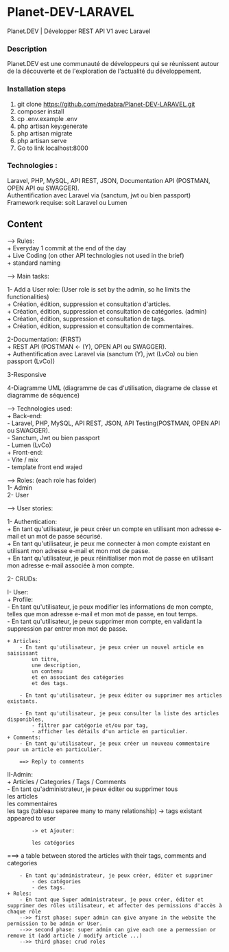 # Planet-DEV-LARAVEL  
Planet.DEV | Développer REST API V1 avec Laravel  
### Description 
Planet.DEV est une communauté de développeurs qui se réunissent autour de la découverte et de l'exploration de l'actualité du développement.

### Installation steps 

1.  git clone https://github.com/medabra/Planet-DEV-LARAVEL.git   
2.  composer install   
3.  cp .env.example .env   
4.  php artisan key:generate    
5.  php artisan migrate  
6.  php artisan serve  
7. Go to link localhost:8000  

### Technologies :
Laravel, PHP, MySQL, API REST, JSON, Documentation API (POSTMAN, OPEN API ou SWAGGER).  
Authentification avec Laravel via (sanctum, jwt ou bien passport)  
Framework requise: soit Laravel ou Lumen   

## Content

--> Rules:  
	+ Everyday 1 commit at the end of the day  
	+ Live Coding (on other API technologies not used in the brief)  
	+ standard naming   

--> Main tasks:  

1- Add a User role: (User role is set by the admin, so he limits the functionalities)  
	+ Création, édition, suppression et consultation d'articles.  
	+ Création, édition, suppression et consultation de catégories. (admin)  
	+ Création, édition, suppression et consultation de tags.     
	+ Création, édition, suppression et consultation de commentaires.  

2-Documentation: (FIRST)  
	+ REST API (POSTMAN <- (Y), OPEN API ou SWAGGER).  
	+ Authentification avec Laravel via (sanctum (Y), jwt (LvCo) ou bien passport (LvCo))  

3-Responsive  

4-Diagramme UML (diagramme de cas d'utilisation, diagrame de classe et diagramme de séquence)  

--> Technologies used:  
	+ Back-end:  
		- Laravel, PHP, MySQL, API REST, JSON, API Testing(POSTMAN, OPEN API ou SWAGGER).  
		- Sanctum, Jwt ou bien passport  
		- Lumen (LvCo)  
	+ Front-end:  
		- Vite / mix  
		- template front end wajed  

--> Roles: (each role has folder)  
1- Admin  
2- User  

--> User stories:  

1- Authentication:  
	+ En tant qu'utilisateur, je peux créer un compte en utilisant mon adresse e-mail et un mot de passe sécurisé.  
	+ En tant qu'utilisateur, je peux me connecter à mon compte existant en utilisant mon adresse e-mail et mon mot de passe.  
	+ En tant qu'utilisateur, je peux réinitialiser mon mot de passe en utilisant mon adresse e-mail associée à mon compte.  

2- CRUDs:  

I- User:  
	+ Profile:  
		- En tant qu'utilisateur, je peux modifier les informations de mon compte, telles que mon adresse e-mail et mon mot de passe, en tout temps.  
		- En tant qu'utilisateur, je peux supprimer mon compte, en validant la suppression par entrer mon mot de passe.  
	
	+ Articles:  
		- En tant qu'utilisateur, je peux créer un nouvel article en saisissant   
			un titre,   
			une description,   
			un contenu   
			et en associant des catégories   
			et des tags.  

		- En tant qu'utilisateur, je peux éditer ou supprimer mes articles existants.  

		- En tant qu'utilisateur, je peux consulter la liste des articles disponibles,   
			- filtrer par catégorie et/ou par tag,   
			- afficher les détails d'un article en particulier.  
	+ Comments:
		- En tant qu'utilisateur, je peux créer un nouveau commentaire pour un article en particulier.  

		==> Reply to comments  

II-Admin:  
	+ Articles / Categories / Tags / Comments  
		- En tant qu'administrateur, je peux éditer ou supprimer tous  
			les articles  
			les commentaires  
			les tags (tableau separee many to many relationship) -> tags existant appeared to user   
			
			-> et Ajouter:  
			
			les catégories  

===> a table between stored the articles with their tags, comments and categories 	  
		
		- En tant qu'administrateur, je peux créer, éditer et supprimer   
			- des catégories   
			- des tags.  
	+ Roles:  
		- En tant que Super administrateur, je peux créer, éditer et supprimer des rôles utilisateur, et affecter des permissions d'accès à chaque rôle  
		-->> first phase: super admin can give anyone in the website the permission to be admin or User.  
		-->> second phase: super admin can give each one a permession or remove it (add article / modify article ...)  
		-->> third phase: crud roles  
